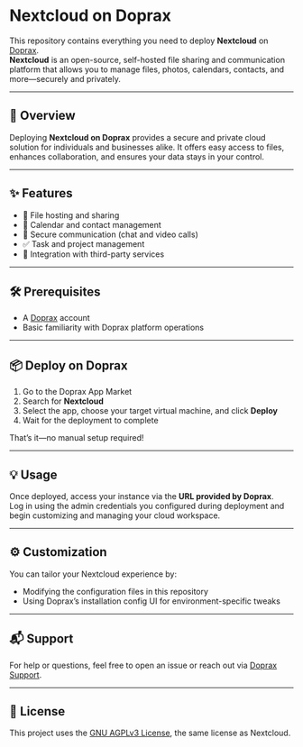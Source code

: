 # Nextcloud on Doprax

This repository contains everything you need to deploy **Nextcloud** on [Doprax](https://www.doprax.com).  
**Nextcloud** is an open-source, self-hosted file sharing and communication platform that allows you to manage files, photos, calendars, contacts, and more—securely and privately.

---

## 🚀 Overview

Deploying **Nextcloud on Doprax** provides a secure and private cloud solution for individuals and businesses alike. It offers easy access to files, enhances collaboration, and ensures your data stays in your control.

---

## ✨ Features

- 📁 File hosting and sharing  
- 📆 Calendar and contact management  
- 🔐 Secure communication (chat and video calls)  
- ✅ Task and project management  
- 🔌 Integration with third-party services  

---

## 🛠 Prerequisites

- A [Doprax](https://doprax.com) account  
- Basic familiarity with Doprax platform operations

---

## 📦 Deploy on Doprax

1. Go to the Doprax App Market  
2. Search for **Nextcloud**
3. Select the app, choose your target virtual machine, and click **Deploy**
4. Wait for the deployment to complete

That’s it—no manual setup required!

---

## 💡 Usage

Once deployed, access your instance via the **URL provided by Doprax**.  
Log in using the admin credentials you configured during deployment and begin customizing and managing your cloud workspace.

---

## ⚙️ Customization

You can tailor your Nextcloud experience by:
- Modifying the configuration files in this repository
- Using Doprax’s installation config UI for environment-specific tweaks

---

## 📬 Support

For help or questions, feel free to open an issue or reach out via [Doprax Support](https://doprax.com/help).

---

## 🧾 License

This project uses the [GNU AGPLv3 License](https://www.gnu.org/licenses/agpl-3.0.html), the same license as Nextcloud.

